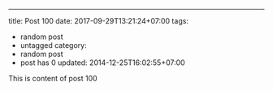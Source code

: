 ---
title: Post 100
date: 2017-09-29T13:21:24+07:00
tags:
  - random post
  - untagged
category:
  - random post
  - post has 0
updated: 2014-12-25T16:02:55+07:00

This is content of post 100
